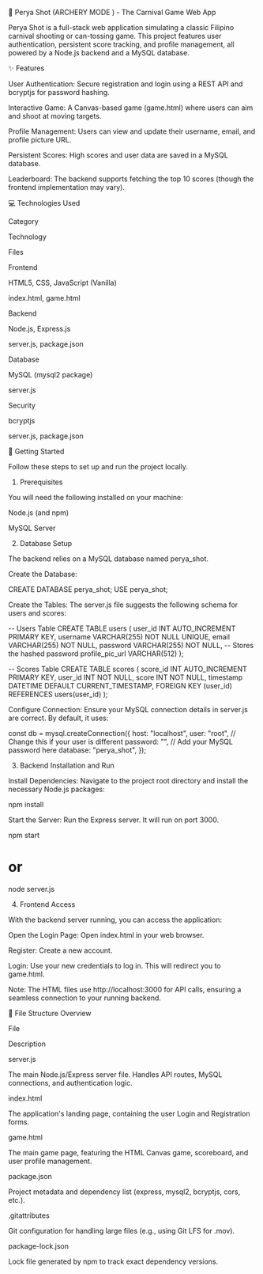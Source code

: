 🎯 Perya Shot (ARCHERY MODE ) - The Carnival Game Web App

Perya Shot is a full-stack web application simulating a classic Filipino carnival shooting or can-tossing game. This project features user authentication, persistent score tracking, and profile management, all powered by a Node.js backend and a MySQL database.

✨ Features

User Authentication: Secure registration and login using a REST API and bcryptjs for password hashing.

Interactive Game: A Canvas-based game (game.html) where users can aim and shoot at moving targets.

Profile Management: Users can view and update their username, email, and profile picture URL.

Persistent Scores: High scores and user data are saved in a MySQL database.

Leaderboard: The backend supports fetching the top 10 scores (though the frontend implementation may vary).

💻 Technologies Used

Category

Technology

Files

Frontend

HTML5, CSS, JavaScript (Vanilla)

index.html, game.html

Backend

Node.js, Express.js

server.js, package.json

Database

MySQL (mysql2 package)

server.js

Security

bcryptjs

server.js, package.json

🚀 Getting Started

Follow these steps to set up and run the project locally.

1. Prerequisites

You will need the following installed on your machine:

Node.js (and npm)

MySQL Server

2. Database Setup

The backend relies on a MySQL database named perya_shot.

Create the Database:

CREATE DATABASE perya_shot;
USE perya_shot;


Create the Tables:
The server.js file suggests the following schema for users and scores:

-- Users Table
CREATE TABLE users (
    user_id INT AUTO_INCREMENT PRIMARY KEY,
    username VARCHAR(255) NOT NULL UNIQUE,
    email VARCHAR(255) NOT NULL,
    password VARCHAR(255) NOT NULL, -- Stores the hashed password
    profile_pic_url VARCHAR(512)
);

-- Scores Table
CREATE TABLE scores (
    score_id INT AUTO_INCREMENT PRIMARY KEY,
    user_id INT NOT NULL,
    score INT NOT NULL,
    timestamp DATETIME DEFAULT CURRENT_TIMESTAMP,
    FOREIGN KEY (user_id) REFERENCES users(user_id)
);


Configure Connection:
Ensure your MySQL connection details in server.js are correct. By default, it uses:

const db = mysql.createConnection({
  host: "localhost",
  user: "root", // Change this if your user is different
  password: "", // Add your MySQL password here
  database: "perya_shot",
});


3. Backend Installation and Run

Install Dependencies: Navigate to the project root directory and install the necessary Node.js packages:

npm install


Start the Server: Run the Express server. It will run on port 3000.

npm start
# or
node server.js


4. Frontend Access

With the backend server running, you can access the application:

Open the Login Page: Open index.html in your web browser.

Register: Create a new account.

Login: Use your new credentials to log in. This will redirect you to game.html.

Note: The HTML files use http://localhost:3000 for API calls, ensuring a seamless connection to your running backend.

📂 File Structure Overview

File

Description

server.js

The main Node.js/Express server file. Handles API routes, MySQL connections, and authentication logic.

index.html

The application's landing page, containing the user Login and Registration forms.

game.html

The main game page, featuring the HTML Canvas game, scoreboard, and user profile management.

package.json

Project metadata and dependency list (express, mysql2, bcryptjs, cors, etc.).

.gitattributes

Git configuration for handling large files (e.g., using Git LFS for .mov).

package-lock.json

Lock file generated by npm to track exact dependency versions.
